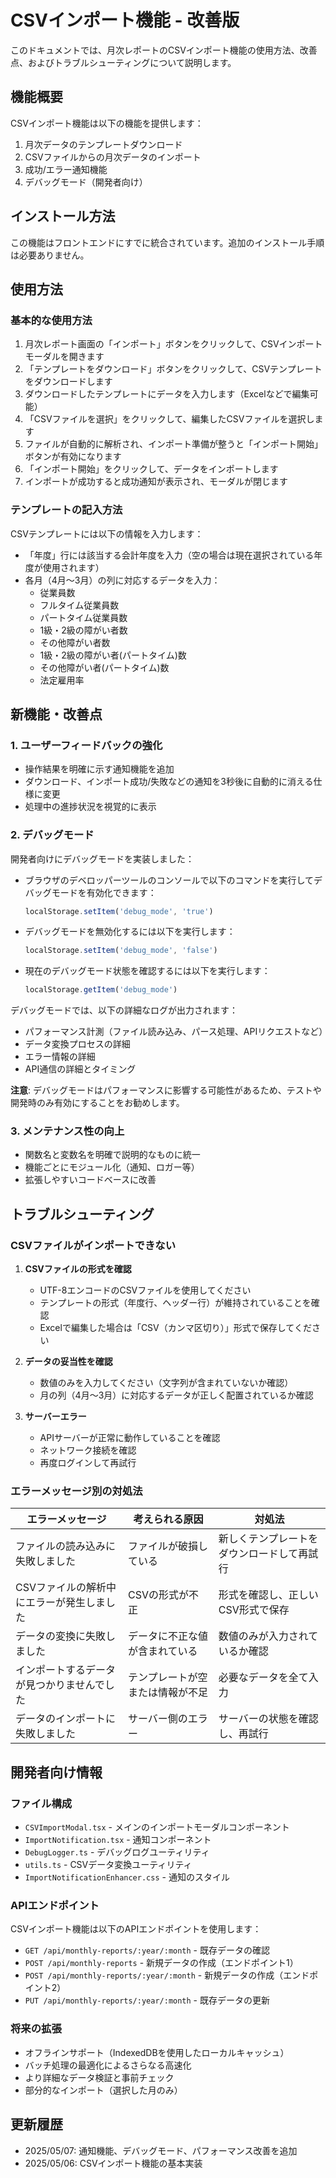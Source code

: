 # CSVインポート機能 - 改善版

このドキュメントでは、月次レポートのCSVインポート機能の使用方法、改善点、およびトラブルシューティングについて説明します。

## 機能概要

CSVインポート機能は以下の機能を提供します：

1. 月次データのテンプレートダウンロード
2. CSVファイルからの月次データのインポート
3. 成功/エラー通知機能
4. デバッグモード（開発者向け）

## インストール方法

この機能はフロントエンドにすでに統合されています。追加のインストール手順は必要ありません。

## 使用方法

### 基本的な使用方法

1. 月次レポート画面の「インポート」ボタンをクリックして、CSVインポートモーダルを開きます
2. 「テンプレートをダウンロード」ボタンをクリックして、CSVテンプレートをダウンロードします
3. ダウンロードしたテンプレートにデータを入力します（Excelなどで編集可能）
4. 「CSVファイルを選択」をクリックして、編集したCSVファイルを選択します
5. ファイルが自動的に解析され、インポート準備が整うと「インポート開始」ボタンが有効になります
6. 「インポート開始」をクリックして、データをインポートします
7. インポートが成功すると成功通知が表示され、モーダルが閉じます

### テンプレートの記入方法

CSVテンプレートには以下の情報を入力します：

- 「年度」行には該当する会計年度を入力（空の場合は現在選択されている年度が使用されます）
- 各月（4月～3月）の列に対応するデータを入力：
  - 従業員数
  - フルタイム従業員数
  - パートタイム従業員数
  - 1級・2級の障がい者数
  - その他障がい者数
  - 1級・2級の障がい者(パートタイム)数
  - その他障がい者(パートタイム)数
  - 法定雇用率

## 新機能・改善点

### 1. ユーザーフィードバックの強化

- 操作結果を明確に示す通知機能を追加
- ダウンロード、インポート成功/失敗などの通知を3秒後に自動的に消える仕様に変更
- 処理中の進捗状況を視覚的に表示

### 2. デバッグモード

開発者向けにデバッグモードを実装しました：

- ブラウザのデベロッパーツールのコンソールで以下のコマンドを実行してデバッグモードを有効化できます：
  ```javascript
  localStorage.setItem('debug_mode', 'true')
  ```
- デバッグモードを無効化するには以下を実行します：
  ```javascript
  localStorage.setItem('debug_mode', 'false')
  ```
- 現在のデバッグモード状態を確認するには以下を実行します：
  ```javascript
  localStorage.getItem('debug_mode')
  ```

デバッグモードでは、以下の詳細なログが出力されます：
- パフォーマンス計測（ファイル読み込み、パース処理、APIリクエストなど）
- データ変換プロセスの詳細
- エラー情報の詳細
- API通信の詳細とタイミング

**注意**: デバッグモードはパフォーマンスに影響する可能性があるため、テストや開発時のみ有効にすることをお勧めします。

### 3. メンテナンス性の向上

- 関数名と変数名を明確で説明的なものに統一
- 機能ごとにモジュール化（通知、ロガー等）
- 拡張しやすいコードベースに改善

## トラブルシューティング

### CSVファイルがインポートできない

1. **CSVファイルの形式を確認**
   - UTF-8エンコードのCSVファイルを使用してください
   - テンプレートの形式（年度行、ヘッダー行）が維持されていることを確認
   - Excelで編集した場合は「CSV（カンマ区切り）」形式で保存してください

2. **データの妥当性を確認**
   - 数値のみを入力してください（文字列が含まれていないか確認）
   - 月の列（4月～3月）に対応するデータが正しく配置されているか確認

3. **サーバーエラー**
   - APIサーバーが正常に動作していることを確認
   - ネットワーク接続を確認
   - 再度ログインして再試行

### エラーメッセージ別の対処法

| エラーメッセージ | 考えられる原因 | 対処法 |
|--------------|------------|-------|
| ファイルの読み込みに失敗しました | ファイルが破損している | 新しくテンプレートをダウンロードして再試行 |
| CSVファイルの解析中にエラーが発生しました | CSVの形式が不正 | 形式を確認し、正しいCSV形式で保存 |
| データの変換に失敗しました | データに不正な値が含まれている | 数値のみが入力されているか確認 |
| インポートするデータが見つかりませんでした | テンプレートが空または情報が不足 | 必要なデータを全て入力 |
| データのインポートに失敗しました | サーバー側のエラー | サーバーの状態を確認し、再試行 |

## 開発者向け情報

### ファイル構成

- `CSVImportModal.tsx` - メインのインポートモーダルコンポーネント
- `ImportNotification.tsx` - 通知コンポーネント
- `DebugLogger.ts` - デバッグログユーティリティ
- `utils.ts` - CSVデータ変換ユーティリティ
- `ImportNotificationEnhancer.css` - 通知のスタイル

### APIエンドポイント

CSVインポート機能は以下のAPIエンドポイントを使用します：

- `GET /api/monthly-reports/:year/:month` - 既存データの確認
- `POST /api/monthly-reports` - 新規データの作成（エンドポイント1）
- `POST /api/monthly-reports/:year/:month` - 新規データの作成（エンドポイント2）
- `PUT /api/monthly-reports/:year/:month` - 既存データの更新

### 将来の拡張

- オフラインサポート（IndexedDBを使用したローカルキャッシュ）
- バッチ処理の最適化によるさらなる高速化
- より詳細なデータ検証と事前チェック
- 部分的なインポート（選択した月のみ）

## 更新履歴

- 2025/05/07: 通知機能、デバッグモード、パフォーマンス改善を追加
- 2025/05/06: CSVインポート機能の基本実装